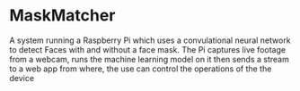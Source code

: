 # MaskMatcher

A system running a Raspberry Pi which uses a convulational neural network to detect Faces with and without a face mask. The Pi captures live footage from a webcam, runs the machine learning model on it then sends a stream to a web app from where, the use can control the operations of the the device
